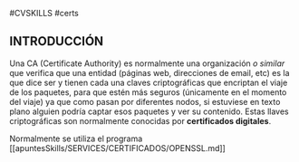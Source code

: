 #CVSKILLS #certs 

## INTRODUCCIÓN

Una CA (Certificate Authority) es normalmente una organización _o similar_ que verifica que una entidad (páginas web, direcciones de email, etc) es la que dice ser y tienen cada una claves criptográficas que encriptan el viaje de los paquetes, para que estén más seguros (únicamente en el momento del viaje) ya que como pasan por diferentes nodos, si estuviese en texto plano alguien podría captar esos paquetes y ver su contenido. Estas llaves criptográficas son normalmente conocidas por **certificados digitales**.

Normalmente se utiliza el programa [[apuntesSkills/SERVICES/CERTIFICADOS/OPENSSL.md]]

